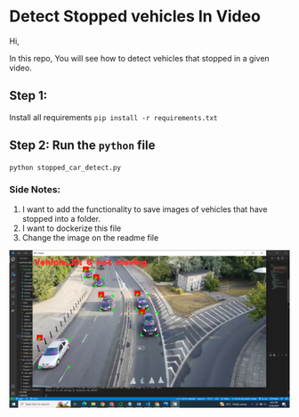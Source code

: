# Detect Stopped vehicles In Video

Hi,

In this repo, You will see how to detect vehicles that stopped in a given video.

## Step 1:
Install all requirements
`pip install -r requirements.txt`

## Step 2: Run the `python` file
`python stopped_car_detect.py`

### Side Notes:
1. I want to add the functionality to save images of vehicles that have stopped into a folder.
2. I want to dockerize this file
3. Change the image on the readme file


![Header](print.png)
